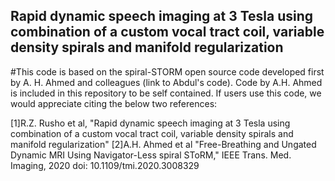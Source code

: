 ## Rapid dynamic speech imaging at 3 Tesla using combination of a custom vocal tract coil, variable density spirals and manifold regularization

#This code is based on the  spiral-STORM open source code developed first by A. H. Ahmed and colleagues (link to Abdul's code). Code by A.H. Ahmed is included in this repository to be self contained. If users use this code, we would appreciate citing the below two references:

[1]R.Z. Rusho et al, "Rapid dynamic speech imaging at 3 Tesla using combination of a custom vocal tract coil, variable density spirals and manifold regularization"
[2]A.H. Ahmed et al "Free-Breathing and Ungated Dynamic MRI Using Navigator-Less spiral SToRM," IEEE Trans. Med. Imaging, 2020 doi: 10.1109/tmi.2020.3008329

 

